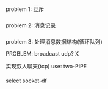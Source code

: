 ##
###
problem 1: 互斥

###
problem 2: 消息记录

###
problem 3: 处理消息数据结构(循环队列)



PROBLEM: broadcast udp?   X

实现双人聊天(tcp)
use: two-PIPE

#### 
select socket-df
